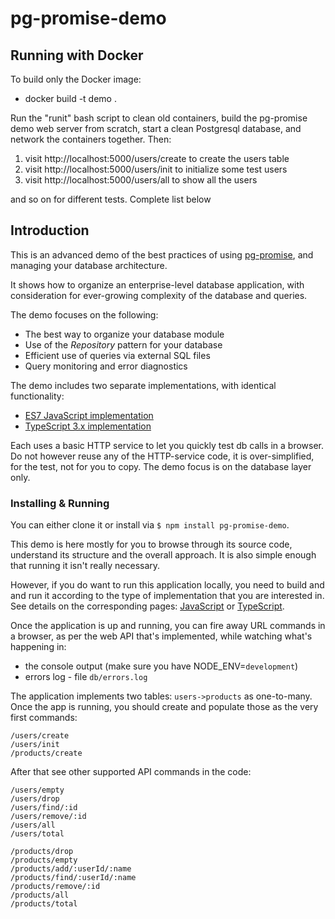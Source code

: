 # pg-promise-demo

## Running with Docker

To build only the Docker image:

- docker build -t demo .

Run the "runit" bash script to clean old containers, build the
pg-promise demo web server from scratch, start a clean Postgresql
database, and network the containers together. Then:

1. visit http://localhost:5000/users/create to create the users table
2. visit http://localhost:5000/users/init to initialize some test users
3. visit http://localhost:5000/users/all to show all the users

and so on for different tests. Complete list below

## Introduction

This is an advanced demo of the best practices of using [pg-promise], and managing your database architecture.

It shows how to organize an enterprise-level database application, with consideration for ever-growing complexity of the database and queries.

The demo focuses on the following:

- The best way to organize your database module
- Use of the _Repository_ pattern for your database
- Efficient use of queries via external SQL files
- Query monitoring and error diagnostics

The demo includes two separate implementations, with identical functionality:

- [ES7 JavaScript implementation](https://github.com/vitaly-t/pg-promise-demo/tree/master/JavaScript)
- [TypeScript 3.x implementation](https://github.com/vitaly-t/pg-promise-demo/tree/master/TypeScript)

Each uses a basic HTTP service to let you quickly test db calls in a browser. Do not however reuse
any of the HTTP-service code, it is over-simplified, for the test, not for you to copy. The demo focus
is on the database layer only.

### Installing & Running

You can either clone it or install via `$ npm install pg-promise-demo`.

This demo is here mostly for you to browse through its source code, understand its structure and the overall approach.
It is also simple enough that running it isn't really necessary.

However, if you do want to run this application locally, you need to build and and run it according to the type of implementation
that you are interested in. See details on the corresponding pages: [JavaScript] or [TypeScript].

Once the application is up and running, you can fire away URL commands in a browser, as per the web API that's implemented,
while watching what's happening in:

- the console output (make sure you have NODE_ENV=`development`)
- errors log - file `db/errors.log`

The application implements two tables: `users->products` as one-to-many. Once the app is running, you should create
and populate those as the very first commands:

```
/users/create
/users/init
/products/create
```

After that see other supported API commands in the code:

```
/users/empty
/users/drop
/users/find/:id
/users/remove/:id
/users/all
/users/total

/products/drop
/products/empty
/products/add/:userId/:name
/products/find/:userId/:name
/products/remove/:id
/products/all
/products/total
```

[javascript]: https://github.com/vitaly-t/pg-promise-demo/tree/master/JavaScript
[typescript]: https://github.com/vitaly-t/pg-promise-demo/tree/master/TypeScript
[pg-promise]: https://github.com/vitaly-t/pg-promise
[pg-monitor]: https://github.com/vitaly-t/pg-monitor
